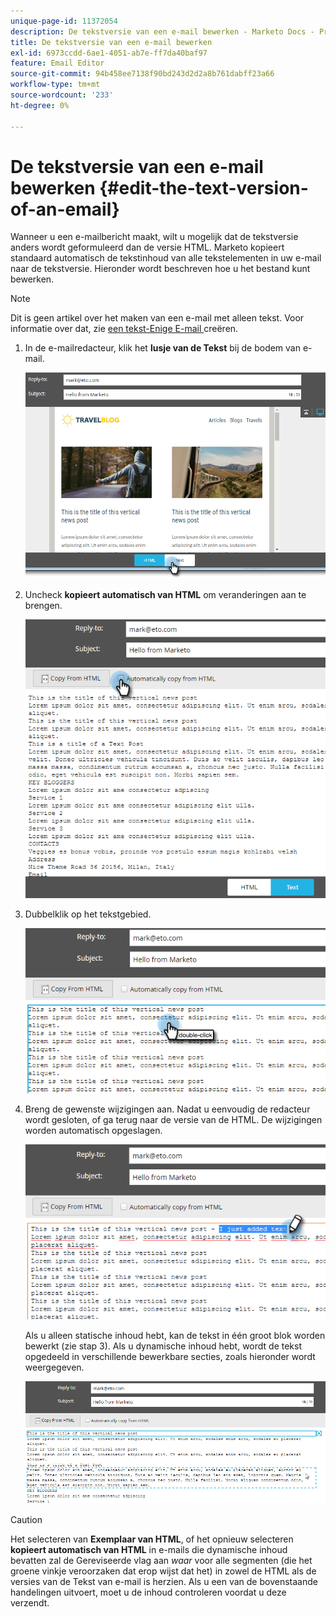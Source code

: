 ```yaml
---
unique-page-id: 11372054
description: De tekstversie van een e-mail bewerken - Marketo Docs - Productdocumentatie
title: De tekstversie van een e-mail bewerken
exl-id: 6973ccdd-6ae1-4051-ab7e-ff7da40baf97
feature: Email Editor
source-git-commit: 94b458ee7138f90bd243d2d2a8b761dabff23a66
workflow-type: tm+mt
source-wordcount: '233'
ht-degree: 0%

---
```


# De tekstversie van een e-mail bewerken {#edit-the-text-version-of-an-email}

Wanneer u een e-mailbericht maakt, wilt u mogelijk dat de tekstversie anders wordt geformuleerd dan de versie HTML. Marketo kopieert standaard automatisch de tekstinhoud van alle tekstelementen in uw e-mail naar de tekstversie. Hieronder wordt beschreven hoe u het bestand kunt bewerken.

>[!NOTE]
>
>Dit is geen artikel over het maken van een e-mail met alleen tekst. Voor informatie over dat, zie [ een tekst-Enige E-mail ](/help/marketo/product-docs/email-marketing/general/creating-an-email/create-a-text-only-email.md) creëren.

1. In de e-mailredacteur, klik het **lusje van de Tekst** bij de bodem van e-mail.

   ![](assets/one-5.png)

1. Uncheck **kopieert automatisch van HTML** om veranderingen aan te brengen.

   ![](assets/two-5.png)

1. Dubbelklik op het tekstgebied.

   ![](assets/three-4.png)

1. Breng de gewenste wijzigingen aan. Nadat u eenvoudig de redacteur wordt gesloten, of ga terug naar de versie van de HTML. De wijzigingen worden automatisch opgeslagen.

   ![](assets/four-4.png)

   Als u alleen statische inhoud hebt, kan de tekst in één groot blok worden bewerkt (zie stap 3). Als u dynamische inhoud hebt, wordt de tekst opgedeeld in verschillende bewerkbare secties, zoals hieronder wordt weergegeven.

   ![](assets/five-3.png)

>[!CAUTION]
>
>Het selecteren van **Exemplaar van HTML**, of het opnieuw selecteren **kopieert automatisch van HTML** in e-mails die dynamische inhoud bevatten zal de Gereviseerde vlag aan _waar_ voor alle segmenten (die het groene vinkje veroorzaken dat erop wijst dat het) in zowel de HTML als de versies van de Tekst van e-mail is herzien. Als u een van de bovenstaande handelingen uitvoert, moet u de inhoud controleren voordat u deze verzendt.
